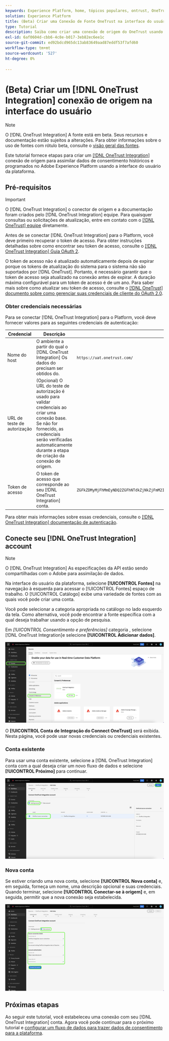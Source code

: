 ```yaml
---
keywords: Experience Platform, home, tópicos populares, ontrust, OneTrust
solution: Experience Platform
title: (Beta) Criar uma Conexão de Fonte OneTrust na interface do usuário
type: Tutorial
description: Saiba como criar uma conexão de origem do OneTrust usando a interface do usuário do Adobe Experience Platform.
exl-id: 6af0604d-cbb6-4c8e-b017-3eb82ec6ee1c
source-git-commit: ed92bdcd965dc13ab83649aad87eddf53f7afd60
workflow-type: tm+mt
source-wordcount: '527'
ht-degree: 0%

---
```


# (Beta) Criar um [!DNL OneTrust Integration] conexão de origem na interface do usuário

>[!NOTE]
>
>O [!DNL OneTrust Integration] A fonte está em beta. Seus recursos e documentação estão sujeitos a alterações. Para obter informações sobre o uso de fontes com rótulo beta, consulte o [visão geral das fontes](../../../../home.md#terms-and-conditions).

Este tutorial fornece etapas para criar um [[!DNL OneTrust Integration]](https://my.onetrust.com/s/contactsupport?language=en_US) conexão de origem para assimilar dados de consentimento históricos e programados no Adobe Experience Platform usando a interface do usuário da plataforma.

## Pré-requisitos

>[!IMPORTANT]
>
>O [!DNL OneTrust Integration] o conector de origem e a documentação foram criados pelo [!DNL OneTrust Integration] equipe. Para quaisquer consultas ou solicitações de atualização, entre em contato com o [[!DNL OneTrust] equipe](https://my.onetrust.com/s/contactsupport?language=en_US) diretamente.

Antes de se conectar [!DNL OneTrust Integration] para o Platform, você deve primeiro recuperar o token de acesso. Para obter instruções detalhadas sobre como encontrar seu token de acesso, consulte o [[!DNL OneTrust Integration] Guia OAuth 2](https://developer.onetrust.com/docs/api-docs-v3/b3A6MjI4OTUyOTc-generate-access-token).

O token de acesso não é atualizado automaticamente depois de expirar porque os tokens de atualização do sistema para o sistema não são suportados por [!DNL OneTrust]. Portanto, é necessário garantir que o token de acesso seja atualizado na conexão antes de expirar. A duração máxima configurável para um token de acesso é de um ano. Para saber mais sobre como atualizar seu token de acesso, consulte o [[!DNL OneTrust] documento sobre como gerenciar suas credenciais de cliente do OAuth 2.0](https://developer.onetrust.com/docs/documentation/ZG9jOjIyODk1MTUw-managing-o-auth-2-0-client-credentials).

### Obter credenciais necessárias

Para se conectar [!DNL OneTrust Integration] para o Platform, você deve fornecer valores para as seguintes credenciais de autenticação:

| Credencial | Descrição | Exemplo |
| --- | --- | --- |
| Nome do host | O ambiente a partir do qual o [!DNL OneTrust Integration] Os dados do precisam ser obtidos do. | `https://uat.onetrust.com/` |
| URL de teste de autorização | (Opcional) O URL do teste de autorização é usado para validar credenciais ao criar uma conexão base. Se não for fornecido, as credenciais serão verificadas automaticamente durante a etapa de criação da conexão de origem. |  |
| Token de acesso | O token de acesso que corresponde ao seu [!DNL OneTrust Integration] conta. | `ZGFkZDMyMjFhMmEyNDQ2ZGFhNTdkZjNkZjFmM2IyOWE6QjlUSERVUTNjOFVsRmpEZTJ6Vk9oRnF3Sk8xNlNtcm4=` |

Para obter mais informações sobre essas credenciais, consulte o [[!DNL OneTrust Integration] documentação de autenticação](https://developer.onetrust.com/docs/api-docs-v3/b3A6MjI4OTUyOTc-generate-access-token).

## Conecte seu [!DNL OneTrust Integration] account

>[!NOTE]
>
>O [!DNL OneTrust Integration] As especificações da API estão sendo compartilhadas com o Adobe para assimilação de dados.

Na interface do usuário da plataforma, selecione **[!UICONTROL Fontes]** na navegação à esquerda para acessar o [!UICONTROL Fontes] espaço de trabalho. O [!UICONTROL Catálogo] exibe uma variedade de fontes com as quais você pode criar uma conta.

Você pode selecionar a categoria apropriada no catálogo no lado esquerdo da tela. Como alternativa, você pode encontrar a fonte específica com a qual deseja trabalhar usando a opção de pesquisa.

Em *[!UICONTROL Consentimento e preferências]* categoria , selecione [!DNL OneTrust Integration]e selecione **[!UICONTROL Adicionar dados]**.

![catálogo](../../../../images/tutorials/create/onetrust/catalog.png)

O **[!UICONTROL Conta de Integração do Connect OneTrust]** será exibida. Nesta página, você pode usar novas credenciais ou credenciais existentes.

### Conta existente

Para usar uma conta existente, selecione a [!DNL OneTrust Integration] conta com a qual deseja criar um novo fluxo de dados e selecione **[!UICONTROL Próximo]** para continuar.

![existente](../../../../images/tutorials/create/onetrust/existing.png)

### Nova conta

Se estiver criando uma nova conta, selecione **[!UICONTROL Nova conta]** e, em seguida, forneça um nome, uma descrição opcional e suas credenciais. Quando terminar, selecione **[!UICONTROL Conectar-se à origem]** e, em seguida, permitir que a nova conexão seja estabelecida.

![novo](../../../../images/tutorials/create/onetrust/new.png)

## Próximas etapas

Ao seguir este tutorial, você estabeleceu uma conexão com seu [!DNL OneTrust Integration] conta. Agora você pode continuar para o próximo tutorial e [configurar um fluxo de dados para trazer dados de consentimento para a plataforma](../../dataflow/consent-and-preferences.md).
